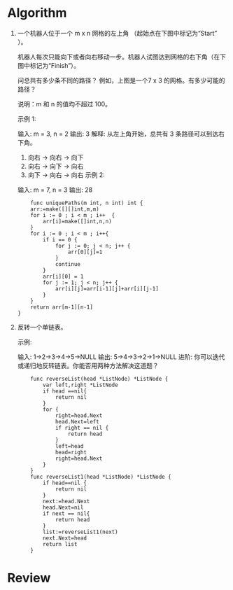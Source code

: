 # Algorithm
1. 一个机器人位于一个 m x n 网格的左上角 （起始点在下图中标记为“Start” ）。

    机器人每次只能向下或者向右移动一步。机器人试图达到网格的右下角（在下图中标记为“Finish”）。

    问总共有多少条不同的路径？
    例如，上图是一个7 x 3 的网格。有多少可能的路径？

    说明：m 和 n 的值均不超过 100。

    示例 1:

    输入: m = 3, n = 2
    输出: 3
    解释:
    从左上角开始，总共有 3 条路径可以到达右下角。
    1. 向右 -> 向右 -> 向下
    2. 向右 -> 向下 -> 向右
    3. 向下 -> 向右 -> 向右
    示例 2:

    输入: m = 7, n = 3
    输出: 28
    ```golang
        func uniquePaths(m int, n int) int {
        arr:=make([][]int,m,m)
        for i := 0 ; i < m ; i++  {
            arr[i]=make([]int,n,n)
        }
        for i := 0 ; i < m ; i++{
            if i == 0 {
                for j := 0; j < n; j++ {
                    arr[0][j]=1
                }
                continue
            }
            arr[i][0] = 1
            for j := 1; j < n; j++ {
                arr[i][j]=arr[i-1][j]+arr[i][j-1]
            }
        }
        return arr[m-1][n-1]
    }
    ```
2. 反转一个单链表。

    示例:

    输入: 1->2->3->4->5->NULL
    输出: 5->4->3->2->1->NULL
    进阶:
    你可以迭代或递归地反转链表。你能否用两种方法解决这道题？
    ```golang
        func reverseList(head *ListNode) *ListNode {
            var left,right *ListNode
            if head ==nil{
                return nil
            }
            for {
                right=head.Next
                head.Next=left
                if right == nil {
                    return head
                }
                left=head
                head=right
                right=head.Next
            }
        }
        func reverseList1(head *ListNode) *ListNode {
            if head==nil {
                return nil
            }
            next:=head.Next
            head.Next=nil
            if next == nil{
                return head
            }
            list:=reverseList1(next)
            next.Next=head
            return list
        }
    ```

# Review